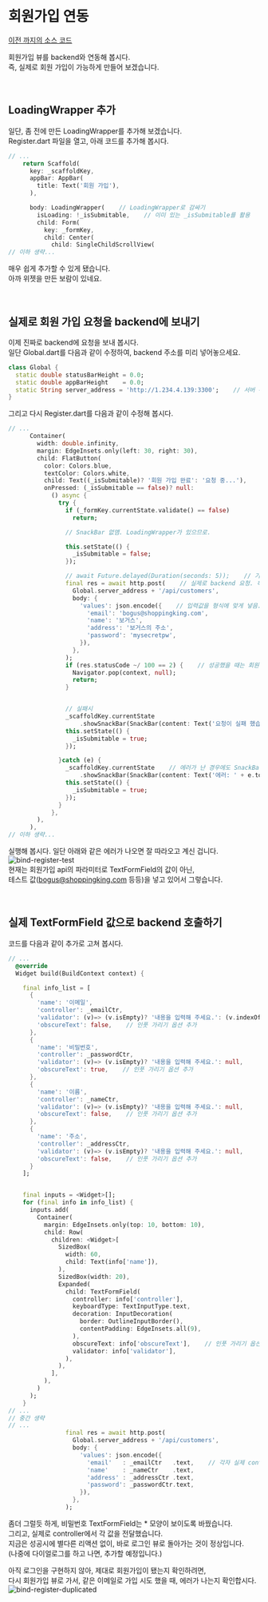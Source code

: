 # 회원가입 연동
[이전 까지의 소스 코드](sources/loading-wrapper-lib.zip)  

회원가입 뷰를 backend와 연동해 봅시다.  
즉, 실제로 회원 가입이 가능하게 만들어 보겠습니다.  

&nbsp;  
## LoadingWrapper 추가
일단, 좀 전에 만든 LoadingWrapper를 추가해 보겠습니다.  
Register.dart 파일을 열고, 아래 코드를 추가해 봅시다.  
``` dart
// ...
    return Scaffold(
      key: _scaffoldKey,
      appBar: AppBar(
        title: Text('회원 가입'),
      ),

      body: LoadingWrapper(    // LoadingWrapper로 감싸기
        isLoading: !_isSubmitable,    // 이미 있는 _isSubmitable를 활용
        child: Form(
          key: _formKey,
          child: Center(
            child: SingleChildScrollView(
// 이하 생략...
```
매우 쉽게 추가할 수 있게 됐습니다.  
아까 위젯을 만든 보람이 있네요.  

&nbsp;  
## 실제로 회원 가입 요청을 backend에 보내기
이제 진짜로 backend에 요청을 보내 봅시다.  
일단 Global.dart를 다음과 같이 수정하여, backend 주소를 미리 넣어놓으세요.  
``` dart
class Global {
  static double statusBarHeight = 0.0;
  static double appBarHeight    = 0.0;
  static String server_address = 'http://1.234.4.139:3300';    // 서버 주소 추가
}
```

그리고 다시 Register.dart를 다음과 같이 수정해 봅시다.  
``` dart
// ...
      Container(
        width: double.infinity,
        margin: EdgeInsets.only(left: 30, right: 30),
        child: FlatButton(
          color: Colors.blue,
          textColor: Colors.white,
          child: Text((_isSubmitable)? '회원 가입 완료': '요청 중...'),
          onPressed: (_isSubmitable == false)? null:
            () async {
              try {
                if (_formKey.currentState.validate() == false)
                  return;

                // SnackBar 없앰. LoadingWrapper가 있으므로.

                this.setState(() {
                  _isSubmitable = false;
                });

                // await Future.delayed(Duration(seconds: 5));    // 기존 테스트 코드 주석 처리
                final res = await http.post(    // 실제로 backend 요청. 하지만, 입력값은 테스트 값으로 고정
                  Global.server_address + '/api/customers',
                  body: {
                    'values': json.encode({    // 입력값을 형식에 맞게 넣음. (테스트용)
                      'email': 'bogus@shoppingking.com',
                      'name': '보거스',
                      'address': '보거스의 주소',
                      'password': 'mysecretpw',
                    }),
                  },
                );
                if (res.statusCode ~/ 100 == 2) {    // 성공했을 때는 회원가입 뷰 닫기
                  Navigator.pop(context, null);
                  return;
                }


                // 실패시
                _scaffoldKey.currentState
                    .showSnackBar(SnackBar(content: Text('요청이 실패 했습니다\n${json.decode(res.body)['message']}')));
                this.setState(() {
                  _isSubmitable = true;
                });

              }catch (e) {
                _scaffoldKey.currentState    // 에러가 난 경우에도 SnackBar 나오도록 추가
                    .showSnackBar(SnackBar(content: Text('에러: ' + e.toString())));
                this.setState(() {
                  _isSubmitable = true;
                });
              }
            },
        ),
      ),
// 이하 생략...
```

실행해 봅시다. 일단 아래와 같은 에러가 나오면 잘 따라오고 계신 겁니다.  
![bind-register-test](images/bind-register-test.png)  
현재는 회원가입 api의 파라미터로 TextFormField의 값이 아닌,  
테스트 값(bogus@shoppingking.com 등등)을 넣고 있어서 그렇습니다.  

&nbsp;  
## 실제 TextFormField 값으로 backend 호출하기
코드를 다음과 같이 추가로 고쳐 봅시다.  
``` dart
// ...
  @override
  Widget build(BuildContext context) {

    final info_list = [
      {
        'name': '이메일',
        'controller': _emailCtr,
        'validator': (v)=> (v.isEmpty)? '내용을 입력해 주세요.': (v.indexOf('@')<0)? '이메일 형식이 아닙니다.':null,
        'obscureText': false,    // 인풋 가리기 옵션 추가
      },
      {
        'name': '비밀번호',
        'controller': _passwordCtr,
        'validator': (v)=> (v.isEmpty)? '내용을 입력해 주세요.': null,
        'obscureText': true,    // 인풋 가리기 옵션 추가
      },
      {
        'name': '이름',
        'controller': _nameCtr,
        'validator': (v)=> (v.isEmpty)? '내용을 입력해 주세요.': null,
        'obscureText': false,    // 인풋 가리기 옵션 추가
      },
      {
        'name': '주소',
        'controller': _addressCtr,
        'validator': (v)=> (v.isEmpty)? '내용을 입력해 주세요.': null,
        'obscureText': false,    // 인풋 가리기 옵션 추가
      }
    ];


    final inputs = <Widget>[];
    for (final info in info_list) {
      inputs.add(
        Container(
          margin: EdgeInsets.only(top: 10, bottom: 10),
          child: Row(
            children: <Widget>[
              SizedBox(
                width: 60,
                child: Text(info['name']),
              ),
              SizedBox(width: 20),
              Expanded(
                child: TextFormField(
                  controller: info['controller'],
                  keyboardType: TextInputType.text,
                  decoration: InputDecoration(
                    border: OutlineInputBorder(),
                    contentPadding: EdgeInsets.all(9),
                  ),
                  obscureText: info['obscureText'],    // 인풋 가리기 옵션 추가
                  validator: info['validator'],
                ),
              ),
            ],
          ),
        )
      );
    }
// ...
// 중간 생략
// ...
                final res = await http.post(
                  Global.server_address + '/api/customers',
                  body: {
                    'values': json.encode({
                      'email'   : _emailCtr   .text,    // 각자 실제 controller에서 값을 전달
                      'name'    : _nameCtr    .text,
                      'address' : _addressCtr .text,
                      'password': _passwordCtr.text,
                    }),
                  },
                );
```

좀더 그럴듯 하게, 비밀번호 TextFormField는 * 모양이 보이도록 바꿨습니다.  
그리고, 실제로 controller에서 각 값을 전달했습니다.  
지금은 성공시에 별다른 리액션 없이, 바로 로그인 뷰로 돌아가는 것이 정상입니다.  
(나중에 다이얼로그를 하고 나면, 추가할 예정입니다.)  

아직 로그인을 구현하지 않아, 제대로 회원가입이 됐는지 확인하려면,  
다시 회원가입 뷰로 가서, 같은 이메일로 가입 시도 했을 때, 에러가 나는지 확인합시다.  
![bind-register-duplicated](images/bind-register-duplicated.png)  